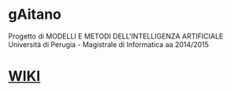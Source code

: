 # gAitano

Progetto di MODELLI E METODI DELL'INTELLIGENZA ARTIFICIALE
Università di Perugia - Magistrale di Informatica
aa 2014/2015

# [**WIKI**](https://github.com/ulisse91/gAitano/wiki)
